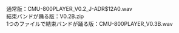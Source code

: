 通常版：CMU-800PLAYER_V0.2_J-ADR$12A0.wav<BR>
結束バンドが踊る版：V0.2B.zip<BR>
1つのファイルで結束バンドが踊る版：CMU-800PLAYER_V0.3B.wav
